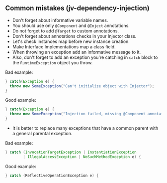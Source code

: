 ## Common mistakes (jv-dependency-injection)

* Don't forget about informative variable names.
* You should use only `@Component` and `@Inject` annotations.
* Do not forget to add `@Target` to custom annotations.
* Don't forget about annotations checks in your Injector class.
* Let's check instances map before new instance creation.
* Make Interface Implementations map a class field.  
* When throwing an exception add an informative message to it. 
* Also, don't forget to add an exception you're catching in `catch` block to the `RuntimeException` object you throw.

Bad example:
```java
} catch(Exception e) {
  throw new SomeException("Can't initialize object with Injector");
}
```
Good example:
```java
} catch(Exception e) {
  throw new SomeException("Injection failed, missing @Component annotaion on the class " + someInfoAboutClass, e);
}
```
* It is better to replace many exceptions that have a common parent with a general parental exception.

Bad example:
```java
} catch (InvocationTargetException | InstantiationException
        | IllegalAccessException | NoSuchMethodException e) {
```
Good example:
```java
} catch (ReflectiveOperationException e) {
```
